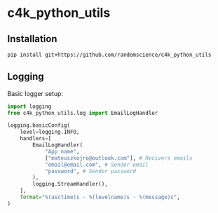 # c4k_python_utils

## Installation
```bash
pip install git+https://github.com/randomscience/c4k_python_utils
```
## Logging
Basic logger setup:
```python
import logging
from c4k_python_utils.log import EmailLogHandler

logging.basicConfig(
    level=logging.INFO,
    handlers=[
        EmailLogHandler(
            "App name",
            ["mateuszkojro@outlook.com"], # Recivers emails
            "email@email.com", # Sender email
            "password", # Sender password
        ),
        logging.StreamHandler(),
    ],
    format="%(asctime)s - %(levelname)s - %(message)s",
)
```
